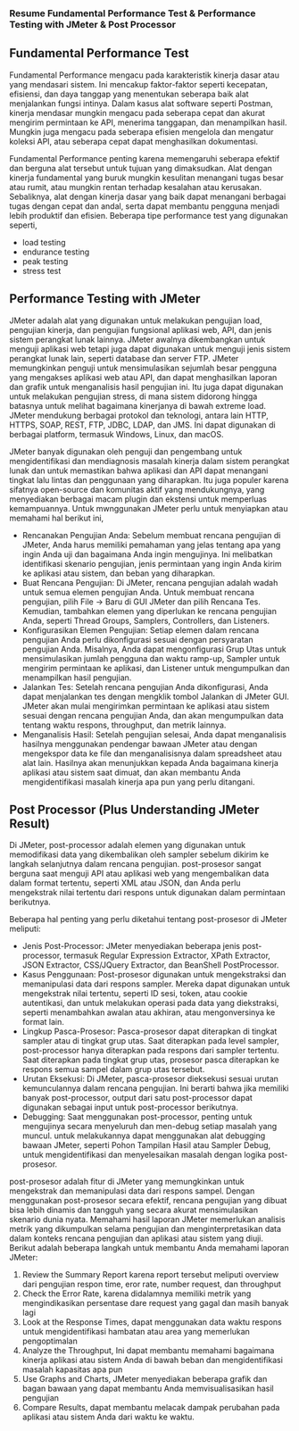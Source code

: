 ### Resume Fundamental Performance Test & Performance Testing with JMeter & Post Processor

## Fundamental Performance Test
Fundamental Performance mengacu pada karakteristik kinerja dasar atau yang mendasari sistem. Ini mencakup faktor-faktor seperti kecepatan, efisiensi, dan daya tanggap yang menentukan seberapa baik alat menjalankan fungsi intinya. Dalam kasus alat software seperti Postman, kinerja mendasar mungkin mengacu pada seberapa cepat dan akurat mengirim permintaan ke API, menerima tanggapan, dan menampilkan hasil. Mungkin juga mengacu pada seberapa efisien mengelola dan mengatur koleksi API, atau seberapa cepat dapat menghasilkan dokumentasi.

Fundamental Performance penting karena memengaruhi seberapa efektif dan berguna alat tersebut untuk tujuan yang dimaksudkan. Alat dengan kinerja fundamental yang buruk mungkin kesulitan menangani tugas besar atau rumit, atau mungkin rentan terhadap kesalahan atau kerusakan. Sebaliknya, alat dengan kinerja dasar yang baik dapat menangani berbagai tugas dengan cepat dan andal, serta dapat membantu pengguna menjadi lebih produktif dan efisien. Beberapa tipe performance test yang digunakan seperti,
- load testing
- endurance testing
- peak testing
- stress test

## Performance Testing with JMeter
JMeter adalah alat yang digunakan untuk melakukan pengujian load, pengujian kinerja, dan pengujian fungsional aplikasi web, API, dan jenis sistem perangkat lunak lainnya. JMeter awalnya dikembangkan untuk menguji aplikasi web tetapi juga dapat digunakan untuk menguji jenis sistem perangkat lunak lain, seperti database dan server FTP. JMeter memungkinkan penguji untuk mensimulasikan sejumlah besar pengguna yang mengakses aplikasi web atau API, dan dapat menghasilkan laporan dan grafik untuk menganalisis hasil pengujian ini. Itu juga dapat digunakan untuk melakukan pengujian stress, di mana sistem didorong hingga batasnya untuk melihat bagaimana kinerjanya di bawah extreme load. JMeter mendukung berbagai protokol dan teknologi, antara lain HTTP, HTTPS, SOAP, REST, FTP, JDBC, LDAP, dan JMS. Ini dapat digunakan di berbagai platform, termasuk Windows, Linux, dan macOS.

JMeter banyak digunakan oleh penguji dan pengembang untuk mengidentifikasi dan mendiagnosis masalah kinerja dalam sistem perangkat lunak dan untuk memastikan bahwa aplikasi dan API dapat menangani tingkat lalu lintas dan penggunaan yang diharapkan. Itu juga populer karena sifatnya open-source dan komunitas aktif yang mendukungnya, yang menyediakan berbagai macam plugin dan ekstensi untuk memperluas kemampuannya. Untuk mwnggunakan JMeter perlu untuk menyiapkan atau memahami hal berikut ini,
- Rencanakan Pengujian Anda: Sebelum membuat rencana pengujian di JMeter, Anda harus memiliki pemahaman yang jelas tentang apa yang ingin Anda uji dan bagaimana Anda ingin mengujinya. Ini melibatkan identifikasi skenario pengujian, jenis permintaan yang ingin Anda kirim ke aplikasi atau sistem, dan beban yang diharapkan.
- Buat Rencana Pengujian: Di JMeter, rencana pengujian adalah wadah untuk semua elemen pengujian Anda. Untuk membuat rencana pengujian, pilih File -> Baru di GUI JMeter dan pilih Rencana Tes. Kemudian, tambahkan elemen yang diperlukan ke rencana pengujian Anda, seperti Thread Groups, Samplers, Controllers, dan Listeners.
- Konfigurasikan Elemen Pengujian: Setiap elemen dalam rencana pengujian Anda perlu dikonfigurasi sesuai dengan persyaratan pengujian Anda. Misalnya, Anda dapat mengonfigurasi Grup Utas untuk mensimulasikan jumlah pengguna dan waktu ramp-up, Sampler untuk mengirim permintaan ke aplikasi, dan Listener untuk mengumpulkan dan menampilkan hasil pengujian.
- Jalankan Tes: Setelah rencana pengujian Anda dikonfigurasi, Anda dapat menjalankan tes dengan mengklik tombol Jalankan di JMeter GUI. JMeter akan mulai mengirimkan permintaan ke aplikasi atau sistem sesuai dengan rencana pengujian Anda, dan akan mengumpulkan data tentang waktu respons, throughput, dan metrik lainnya.
- Menganalisis Hasil: Setelah pengujian selesai, Anda dapat menganalisis hasilnya menggunakan pendengar bawaan JMeter atau dengan mengekspor data ke file dan menganalisisnya dalam spreadsheet atau alat lain. Hasilnya akan menunjukkan kepada Anda bagaimana kinerja aplikasi atau sistem saat dimuat, dan akan membantu Anda mengidentifikasi masalah kinerja apa pun yang perlu ditangani.

## Post Processor (Plus Understanding JMeter Result)
Di JMeter, post-processor adalah elemen yang digunakan untuk memodifikasi data yang dikembalikan oleh sampler sebelum dikirim ke langkah selanjutnya dalam rencana pengujian. post-prosesor sangat berguna saat menguji API atau aplikasi web yang mengembalikan data dalam format tertentu, seperti XML atau JSON, dan Anda perlu mengekstrak nilai tertentu dari respons untuk digunakan dalam permintaan berikutnya.

Beberapa hal penting yang perlu diketahui tentang post-prosesor di JMeter meliputi:
- Jenis Post-Processor: JMeter menyediakan beberapa jenis post-processor, termasuk Regular Expression Extractor, XPath Extractor, JSON Extractor, CSS/JQuery Extractor, dan BeanShell PostProcessor.
- Kasus Penggunaan: Post-prosesor digunakan untuk mengekstraksi dan memanipulasi data dari respons sampler. Mereka dapat digunakan untuk mengekstrak nilai tertentu, seperti ID sesi, token, atau cookie autentikasi, dan untuk melakukan operasi pada data yang diekstraksi, seperti menambahkan awalan atau akhiran, atau mengonversinya ke format lain.
- Lingkup Pasca-Prosesor: Pasca-prosesor dapat diterapkan di tingkat sampler atau di tingkat grup utas. Saat diterapkan pada level sampler, post-processor hanya diterapkan pada respons dari sampler tertentu. Saat diterapkan pada tingkat grup utas, prosesor pasca diterapkan ke respons semua sampel dalam grup utas tersebut.
- Urutan Eksekusi: Di ​​JMeter, pasca-prosesor dieksekusi sesuai urutan kemunculannya dalam rencana pengujian. Ini berarti bahwa jika memiliki banyak post-processor, output dari satu post-processor dapat digunakan sebagai input untuk post-processor berikutnya.
- Debugging: Saat menggunakan post-processor, penting untuk mengujinya secara menyeluruh dan men-debug setiap masalah yang muncul. untuk melakukannya dapat menggunakan alat debugging bawaan JMeter, seperti Pohon Tampilan Hasil atau Sampler Debug, untuk mengidentifikasi dan menyelesaikan masalah dengan logika post-prosesor.

post-prosesor adalah fitur di JMeter yang memungkinkan untuk mengekstrak dan memanipulasi data dari respons sampel. Dengan menggunakan post-prosesor secara efektif,  rencana pengujian yang dibuat bisa lebih dinamis dan tangguh yang secara akurat mensimulasikan skenario dunia nyata. Memahami hasil laporan JMeter memerlukan analisis metrik yang dikumpulkan selama pengujian dan menginterpretasikan data dalam konteks rencana pengujian dan aplikasi atau sistem yang diuji. Berikut adalah beberapa langkah untuk membantu Anda memahami laporan JMeter:
1. Review the Summary Report karena report tersebut meliputi overview dari pengujian respon time, eror rate, number request, dan throughput
2. Check the Error Rate, karena didalamnya memiliki metrik yang mengindikasikan persentase dare request yang gagal dan masih banyak lagi
3. Look at the Response Times, dapat menggunakan data waktu respons untuk mengidentifikasi hambatan atau area yang memerlukan pengoptimalan
4. Analyze the Throughput, Ini dapat membantu memahami bagaimana kinerja aplikasi atau sistem Anda di bawah beban dan mengidentifikasi masalah kapasitas apa pun
5. Use Graphs and Charts, JMeter menyediakan beberapa grafik dan bagan bawaan yang dapat membantu Anda memvisualisasikan hasil pengujian
6. Compare Results, dapat membantu melacak dampak perubahan pada aplikasi atau sistem Anda dari waktu ke waktu.
